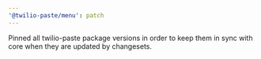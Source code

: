 ```yaml
---
'@twilio-paste/menu': patch
---
```


Pinned all twilio-paste package versions in order to keep them in sync with core when they are updated by changesets.

